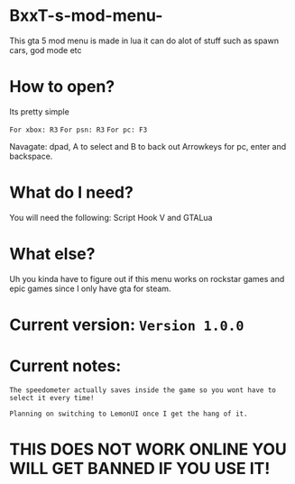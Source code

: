 # BxxT-s-mod-menu-
This gta 5 mod menu is made in lua it can do alot of stuff such as spawn cars, god mode etc

# How to open?

Its pretty simple 

``For xbox: R3``
``For psn: R3``
``For pc: F3``

Navagate: dpad, A to select and B to back out
Arrowkeys for pc, enter and backspace.

# What do I need? 

You will need the following: Script Hook V and GTALua

# What else?

Uh you kinda have to figure out if this menu works on rockstar games and epic games since I only have gta for steam.

# Current version: ``Version 1.0.0``

# Current notes: 

``The speedometer actually saves inside the game so you wont have to select it every time!``

``Planning on switching to LemonUI once I get the hang of it.``

# THIS DOES NOT WORK ONLINE YOU WILL GET BANNED IF YOU USE IT!
